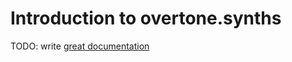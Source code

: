 # Introduction to overtone.synths

TODO: write [great documentation](http://jacobian.org/writing/great-documentation/what-to-write/)
